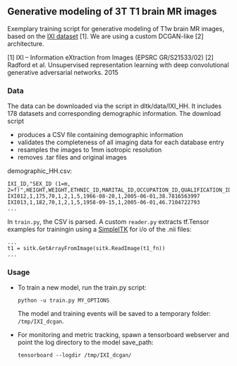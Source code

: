 ## Generative modeling of 3T T1 brain MR images
Exemplary training script for generative modeling of T1w brain MR images, based on the [IXI dataset](http://brain-development.org/ixi-dataset/) [1]. We are using a custom DCGAN-like [2] architecture.

[1] IXI – Information eXtraction from Images (EPSRC GR/S21533/02)
[2] Radford et al. Unsupervised representation learning with deep convolutional generative adversarial networks. 2015

### Data
The data can be downloaded via the script in dltk/data/IXI_HH. It includes 178 datasets and corresponding demographic information. The download script
 - produces a CSV file containing demographic information
 - validates the completeness of all imaging data for each database entry
 - resamples the images to 1mm isotropic resolution
 - removes .tar files and original images

demographic_HH.csv:
```
IXI_ID,"SEX_ID (1=m, 2=f)",HEIGHT,WEIGHT,ETHNIC_ID,MARITAL_ID,OCCUPATION_ID,QUALIFICATION_ID,DOB,DATE_AVAILABLE,STUDY_DATE,AGE
IXI012,1,175,70,1,2,1,5,1966-08-20,1,2005-06-01,38.7816563997
IXI013,1,182,70,1,2,1,5,1958-09-15,1,2005-06-01,46.7104722793
...
```

In `train.py`, the CSV is parsed. A custom `reader.py` extracts tf.Tensor examples for trainingin using a [SimpleITK](http://www.simpleitk.org/) for  i/o of the .nii files:

```
...
t1 = sitk.GetArrayFromImage(sitk.ReadImage(t1_fn))
...
```

### Usage
- To train a new model, run the train.py script:

  ```
  python -u train.py MY_OPTIONS
  ```

  The model and training events will be saved to a temporary folder: `/tmp/IXI_dcgan`.

- For monitoring and metric tracking, spawn a tensorboard webserver and point the log directory to the model save_path:

  ```
  tensorboard --logdir /tmp/IXI_dcgan/
  ```
